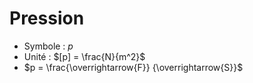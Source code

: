 # Pression

- Symbole : $p$
- Unité : $[p] = \frac{N}{m^2}$
- $p = \frac{\overrightarrow{F}}  {\overrightarrow{S}}$